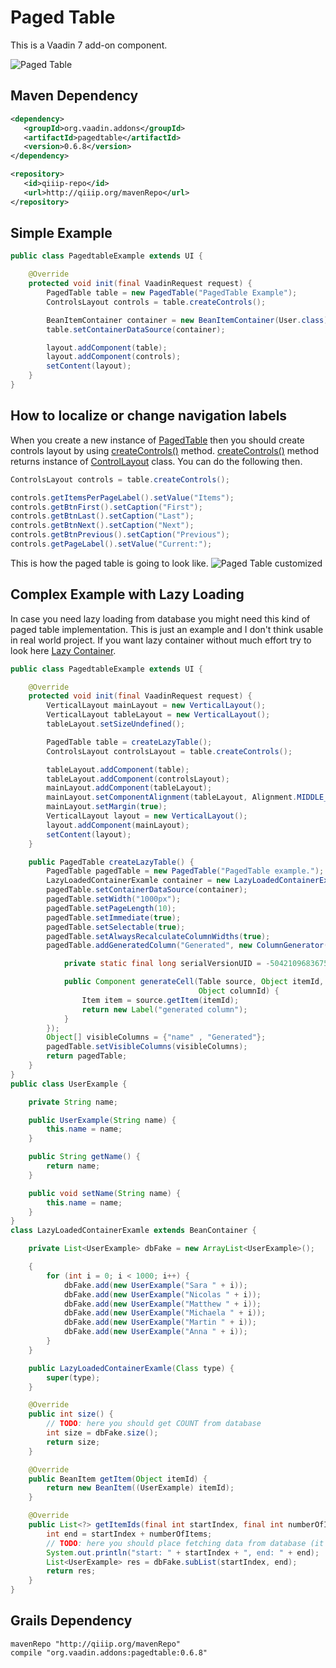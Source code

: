 # Paged Table

This is a Vaadin 7 add-on component.

![Paged Table](http://qiiip.org/github/PagedTable/pagedtable-example.png)

## Maven Dependency

```xml
<dependency>
   <groupId>org.vaadin.addons</groupId>
   <artifactId>pagedtable</artifactId>
   <version>0.6.8</version>
</dependency>

<repository>
   <id>qiiip-repo</id>
   <url>http://qiiip.org/mavenRepo</url>
</repository>
```

## Simple Example

```java
public class PagedtableExample extends UI {

    @Override
    protected void init(final VaadinRequest request) {
        PagedTable table = new PagedTable("PagedTable Example");
        ControlsLayout controls = table.createControls();

        BeanItemContainer container = new BeanItemContainer(User.class);
        table.setContainerDataSource(container);

        layout.addComponent(table);
        layout.addComponent(controls);
        setContent(layout);
    }
}
```

## How to localize or change navigation labels

When you create a new instance of [PagedTable](https://github.com/ondrej-kvasnovsky/PagedTable/blob/master/src/main/java/com/jensjansson/pagedtable/PagedTable.java) then you should create controls layout by using [createControls()](https://github.com/ondrej-kvasnovsky/PagedTable/blob/master/src/main/java/com/jensjansson/pagedtable/PagedTable.java#L57) method. [createControls()](https://github.com/ondrej-kvasnovsky/PagedTable/blob/master/src/main/java/com/jensjansson/pagedtable/PagedTable.java#L57) method returns instance of [ControlLayout](https://github.com/ondrej-kvasnovsky/PagedTable/blob/master/src/main/java/com/jensjansson/pagedtable/ControlsLayout.java) class. You can do the following then.

```java
ControlsLayout controls = table.createControls();

controls.getItemsPerPageLabel().setValue("Items");
controls.getBtnFirst().setCaption("First");
controls.getBtnLast().setCaption("Last");
controls.getBtnNext().setCaption("Next");
controls.getBtnPrevious().setCaption("Previous");
controls.getPageLabel().setValue("Current:");
```

This is how the paged table is going to look like.
![Paged Table customized](http://qiiip.org/github/PagedTable/pagedtable-example-customized.png)

## Complex Example with Lazy Loading

In case you need lazy loading from database you might need this kind of paged table implementation. This is just an example and I don't think usable in real world project. If you want lazy container without much effort try to look here [Lazy Container](https://github.com/ondrej-kvasnovsky/lazy-container).

```java
public class PagedtableExample extends UI {

    @Override
    protected void init(final VaadinRequest request) {
        VerticalLayout mainLayout = new VerticalLayout();
        VerticalLayout tableLayout = new VerticalLayout();
        tableLayout.setSizeUndefined();

        PagedTable table = createLazyTable();
        ControlsLayout controlsLayout = table.createControls();

        tableLayout.addComponent(table);
        tableLayout.addComponent(controlsLayout);
        mainLayout.addComponent(tableLayout);
        mainLayout.setComponentAlignment(tableLayout, Alignment.MIDDLE_CENTER);
        mainLayout.setMargin(true);
        VerticalLayout layout = new VerticalLayout();
        layout.addComponent(mainLayout);
        setContent(layout);
    }

    public PagedTable createLazyTable() {
        PagedTable pagedTable = new PagedTable("PagedTable example.");
        LazyLoadedContainerExamle container = new LazyLoadedContainerExamle(UserExample.class);
        pagedTable.setContainerDataSource(container);
        pagedTable.setWidth("1000px");
        pagedTable.setPageLength(10);
        pagedTable.setImmediate(true);
        pagedTable.setSelectable(true);
        pagedTable.setAlwaysRecalculateColumnWidths(true);
        pagedTable.addGeneratedColumn("Generated", new ColumnGenerator() {

            private static final long serialVersionUID = -5042109683675242407L;

            public Component generateCell(Table source, Object itemId,
                                          Object columnId) {
                Item item = source.getItem(itemId);
                return new Label("generated column");
            }
        });
        Object[] visibleColumns = {"name" , "Generated"};
        pagedTable.setVisibleColumns(visibleColumns);
        return pagedTable;
    }
}
public class UserExample {

    private String name;

    public UserExample(String name) {
        this.name = name;
    }

    public String getName() {
        return name;
    }

    public void setName(String name) {
        this.name = name;
    }
}
class LazyLoadedContainerExamle extends BeanContainer {

    private List<UserExample> dbFake = new ArrayList<UserExample>();

    {
        for (int i = 0; i < 1000; i++) {
            dbFake.add(new UserExample("Sara " + i));
            dbFake.add(new UserExample("Nicolas " + i));
            dbFake.add(new UserExample("Matthew " + i));
            dbFake.add(new UserExample("Michaela " + i));
            dbFake.add(new UserExample("Martin " + i));
            dbFake.add(new UserExample("Anna " + i));
        }
    }

    public LazyLoadedContainerExamle(Class type) {
        super(type);
    }

    @Override
    public int size() {
        // TODO: here you should get COUNT from database
        int size = dbFake.size();
        return size;
    }

    @Override
    public BeanItem getItem(Object itemId) {
        return new BeanItem((UserExample) itemId);
    }

    @Override
    public List<?> getItemIds(final int startIndex, final int numberOfItems) {
        int end = startIndex + numberOfItems;
        // TODO: here you should place fetching data from database (it should be paged SQL of course)
        System.out.println("start: " + startIndex + ", end: " + end);
        List<UserExample> res = dbFake.subList(startIndex, end);
        return res;
    }
}
```

## Grails Dependency

```
mavenRepo "http://qiiip.org/mavenRepo"
compile "org.vaadin.addons:pagedtable:0.6.8"
```
